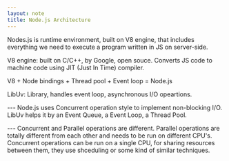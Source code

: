```yaml
---
layout: note
title: Node.js Architecture
---
```


Nodes.js is runtime environment, built on V8 engine, that includes everything we need to execute a program written in JS on server-side.

V8 engine: built on C/C++, by Google, open souce. Converts JS code to machine code using JIT (Just In Time) compiler. 

V8 + Node bindings + Thread pool + Event loop = Node.js

LibUv: Library, handles event loop, asynchronous I/O opeartions.

--- Node.js uses Concurrent operation style to implement non-blocking I/O. LibUv helps it by an Event Queue, a Event Loop, a Thread Pool.

--- Concurrent and Parallel operations are different. Parallel operations are totally different from each other and needs to be run on different CPU's. Concurrent operations can be run on a single CPU, for sharing resources between them, they use shceduling or some kind of similar techniques. 